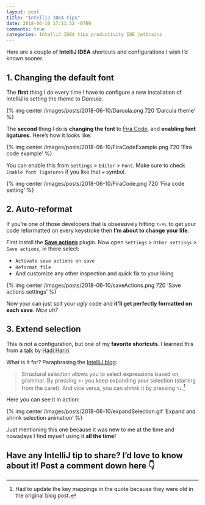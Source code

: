 ```yaml
---
layout: post
title: "IntelliJ IDEA tips"
date: 2018-06-10 17:11:52 -0700
comments: true
categories: IntelliJ IDEA tips productivity IDE jetbrains
---
```


Here are a couple of **IntelliJ IDEA** shortcuts and configurations I wish I’d known sooner.

<!--more-->

## 1. Changing the default font

The **first** thing I do every time I have to configure a new installation of IntelliJ is setting the theme to _Darcula_.

{% img center /images/posts/2018-06-10/Darcula.png 720 ’Darcula theme’ %}

The **second** thing I do is **changing the font** to [Fira Code][1], and **enabling font ligatures.** Here’s how it looks like:

{% img center /images/posts/2018-06-10/FiraCodeExample.png 720 ’Fira code example’ %}

You can enable this from `Settings` \> `Editor` \> `Font`. Make sure to check `Enable font ligatures` if you like that `≠` symbol.

{% img center /images/posts/2018-06-10/FiraCode.png 720 ’Fira code setting’ %}

## 2. Auto-reformat

If you’re one of those developers that is obsessively hitting `⌥⇧⌘L`  to get your code reformatted on every keystroke then **I’m about to change your life**. 

First install the **[Save actions][2]** plugin. Now open `Settings` \> `Other settings` \> `Save actions`, in there select: 

* `Activate save actions on save`
* `Reformat file`
* And customize any other inspection and quick fix to your liking

{% img center /images/posts/2018-06-10/saveActions.png 720 ’Save actions settings’ %}

Now your can just spit your _ugly_ code and **it’ll get perfectly formatted on each save**. _Nice uh?_

## 3. Extend selection

This is not a configuration, but one of my **favorite shortcuts**. I learned this from a [talk][3] by [Hadi Hariri][4]. 

What is it for? Paraphrasing the [IntelliJ blog][5]:

> Structural selection allows you to select expressions based on grammar. By pressing `⌥↑` you keep expanding your selection (starting from the caret). And vice versa, you can shrink it by pressing `⌥↓`.[^1]

Here you can see it in action:

{% img center /images/posts/2018-06-10/expandSelection.gif ’Expand and shrink selection animation’ %}

Just mentioning this one because it was new to me at the time and nowadays I find myself using it **all the time!**

## Have any IntelliJ tip to share? I’d love to know about it! **Post a comment** down here 👇

[^1]:	Had to update the key mappings in the quote because they were old in the original blog post.

[1]:	https://github.com/tonsky/FiraCode
[2]:	https://plugins.jetbrains.com/plugin/7642-save-actions
[3]:	https://youtu.be/bFcaO1pXzws?t=20m13s
[4]:	https://twitter.com/hhariri?ref_src=twsrc%5Egoogle%7Ctwcamp%5Eserp%7Ctwgr%5Eauthor
[5]:	https://blog.jetbrains.com/idea/2013/05/30-days-with-intellij-idea-editor-basics/